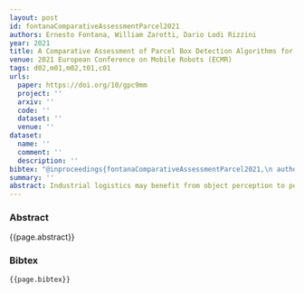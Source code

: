 ```yaml
---
layout: post
id: fontanaComparativeAssessmentParcel2021
authors: Ernesto Fontana, William Zarotti, Dario Lodi Rizzini
year: 2021
title: A Comparative Assessment of Parcel Box Detection Algorithms for Industrial Applications
venue: 2021 European Conference on Mobile Robots (ECMR)
tags: d02,m01,m02,t01,c01
urls:
  paper: https://doi.org/10/gpc9mm
  project: ''
  arxiv: ''
  code: ''
  dataset: ''
  venue: ''
dataset:
  name: ''
  comment: ''
  description: ''
bibtex: "@inproceedings{fontanaComparativeAssessmentParcel2021,\n author = {Fontana, Ernesto and Zarotti, William and Lodi Rizzini, Dario},\n booktitle = {2021 {{European Conference}} on {{Mobile Robots}} ({{ECMR}})},\n date = {2021-08},\n doi = {10/gpc9mm},\n eventtitle = {2021 {{European Conference}} on {{Mobile Robots}} ({{ECMR}})},\n pages = {1--6},\n title = {A {{Comparative Assessment}} of {{Parcel Box Detection Algorithms}} for {{Industrial Applications}}}\n}\n"
summary: ''
abstract: Industrial logistics may benefit from object perception to perform flexible and efficient management of goods. This paper illustrates and experimentally compares two approaches to parcel box detection in depth images for an industrial depalletization task. The model-based method detects clusters in the input point cloud according to curvature and other geometric features, and aggregates the candidate objects. The learning-based method relies on the state-of-the-art Mask R-CNN, which has been re-trained on an acquired dataset with missing measurements. The target object poses are evaluated through standard geometric registration. The experiments on acquired datasets show the feasibility of the two approaches.
---
```


### Abstract

{{page.abstract}}

### Bibtex

```
{{page.bibtex}}
```
